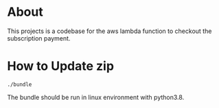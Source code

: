 # About
This projects is a codebase for the aws lambda function to checkout the subscription payment.

# How to Update zip
```
./bundle
```
The bundle should be run in linux environment with python3.8.